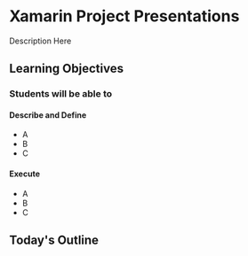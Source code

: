 # Xamarin Project Presentations

Description Here

## Learning Objectives

### Students will be able to

#### Describe and Define

- A
- B
- C

#### Execute

- A
- B
- C

## Today's Outline

<!-- To Be Completed By Instructor -->
